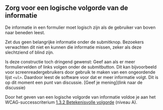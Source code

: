 ## Zorg voor een logische volgorde van de informatie

De informatie in een formulier moet logisch zijn als de gebruiker van boven naar beneden leest.

Zet dus geen belangrijke informatie onder de submitknop. Bezoekers verwachten dit niet en kunnen die informatie missen, zeker als deze slechtziend of blind zijn.

Is deze constructie toch dringend gewenst:
Geef aan als er meer formuliervelden of links volgen onder de submitbutton. Dit kan bijvoorbeeld voor screenreadergebruikers door gebruik te maken van een ongeordende lijst `<ul>`. Daardoor leest de software voor dat er meer informatie volgt. Dit is op dit moment een punt van discussie. [Geef je mening](link naar de discussie)

Door het geven van een logische volgorde van informatie voldoe je aan het WCAG-successcriterium [1.3.2 Betekenisvolle volgorde](https://www.w3.org/WAI/WCAG22/Understanding/meaningful-sequence.html) (niveau A).

